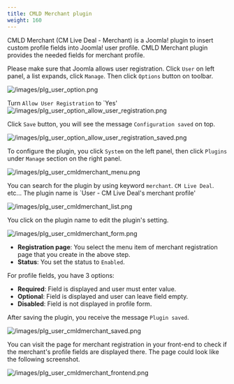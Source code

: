 ```yaml
---
title: CMLD Merchant plugin
weight: 160
---
```

CMLD Merchant (CM Live Deal - Merchant) is a Joomla! plugin to insert custom profile fields into Joomla! user profile. CMLD Merchant plugin provides the needed fields for merchant profile.

Please make sure that Joomla allows user registration. Click `User` on left panel, a list expands, click `Manage`. Then click `Options` button on toolbar.

![/images/plg_user_option.png](/images/plg_user_option.png)

Turn `Allow User Registration` to `Yes'
![/images/plg_user_option_allow_user_registration.png](/images/plg_user_option_allow_user_registration.png)

Click `Save` button, you will see the message `Configuration saved` on top.

![/images/plg_user_option_allow_user_registration_saved.png](/images/plg_user_option_allow_user_registration_saved.png)

To configure the plugin, you click `System` on the left panel, then click `Plugins` under `Manage` section on the right panel.

![/images/plg_user_cmldmerchant_menu.png](/images/plg_user_cmldmerchant_menu.png)

You can search for the plugin by using keyword `merchant`. `CM Live Deal`. etc... The plugin name is `User - CM Live Deal's merchant profile'

![/images/plg_user_cmldmerchant_list.png](/images/plg_user_cmldmerchant_list.png)

You click on the plugin name to edit the plugin's setting.

![/images/plg_user_cmldmerchant_form.png](/images/plg_user_cmldmerchant_form.png)

*   **Registration page**: You select the menu item of merchant registration page that you create in the above step.
*   **Status**: You set the status to `Enabled`.

For profile fields, you have 3 options:

*   **Required**: Field is displayed and user must enter value.
*   **Optional**: Field is displayed and user can leave field empty.
*   **Disabled**: Field is not displayed in profile form.

After saving the plugin, you receive the message `Plugin saved`.

![/images/plg_user_cmldmerchant_saved.png](/images/plg_user_cmldmerchant_saved.png)

You can visit the page for merchant registration in your front-end to check if the merchant's profile fields are displayed there. The page could look like the following screenshot.

![/images/plg_user_cmldmerchant_frontend.png](/images/plg_user_cmldmerchant_frontend.png)